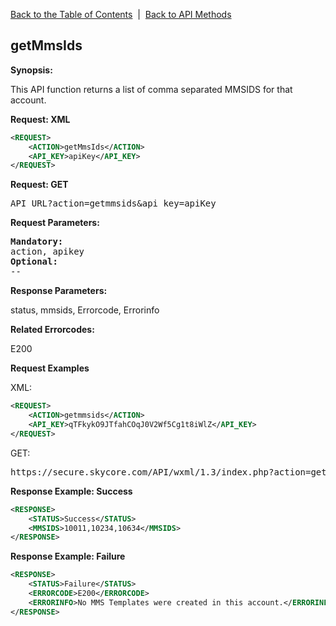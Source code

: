 <a href="/1.3/README.md">Back to the Table of Contents</a>&nbsp;&nbsp;|&nbsp;&nbsp;<a href="API_METHODS.md">Back to API Methods</a>
<h2>getMmsIds</h2>
<strong>Synopsis:</strong>

This API function returns a list of comma separated MMSIDS for that account.

<strong>Request: XML</strong>
```xml
<REQUEST>
    <ACTION>getMmsIds</ACTION>
    <API_KEY>apiKey</API_KEY>
</REQUEST>
```

<strong>Request: GET</strong>
<pre>API_URL?action=getmmsids&amp;api_key=apiKey</pre>

<strong>Request Parameters:</strong>
<pre><strong>Mandatory:</strong>
action, apikey
<strong>Optional:</strong>
--
</pre>

<strong>Response Parameters:</strong>

status, mmsids, Errorcode, Errorinfo

<strong>Related Errorcodes:</strong>

E200

<strong>Request Examples</strong>

XML:
```xml
<REQUEST>
    <ACTION>getmmsids</ACTION>
    <API_KEY>qTFkykO9JTfahCOqJ0V2Wf5Cg1t8iWlZ</API_KEY>    
</REQUEST>
```

GET:
<pre>https://secure.skycore.com/API/wxml/1.3/index.php?action=getmmsids&api_key=qTFkykO9JTfahCOqJ0V2Wf5Cg1t8iWlZ</pre>

<strong>Response Example: Success</strong>
```xml
<RESPONSE>
    <STATUS>Success</STATUS>
    <MMSIDS>10011,10234,10634</MMSIDS>
</RESPONSE>
```

<strong>Response Example: Failure</strong>
```xml
<RESPONSE>
    <STATUS>Failure</STATUS>
    <ERRORCODE>E200</ERRORCODE>
    <ERRORINFO>No MMS Templates were created in this account.</ERRORINFO>
</RESPONSE>
```
